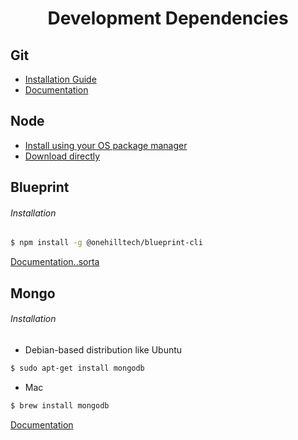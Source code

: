<h1 align="center">Development Dependencies</h1>

## Git
+ [Installation Guide](https://git-scm.com/book/en/v1/Getting-Started-Installing-Git)
+ [Documentation](https://git-scm.com/documentation)

## Node
+ [Install using your OS package manager](https://nodejs.org/en/download/package-manager/)
+ [Download directly](https://nodejs.org/en/download/)

## Blueprint
###### Installation
```sh
$ npm install -g @onehilltech/blueprint-cli
```
[Documentation..sorta](https://github.com/onehilltech/blueprint/wiki)

## Mongo
###### Installation
+ Debian-based distribution like Ubuntu
```sh
$ sudo apt-get install mongodb
```
+ Mac
```sh
$ brew install mongodb
```
[Documentation](https://docs.mongodb.com/manual/introduction)
